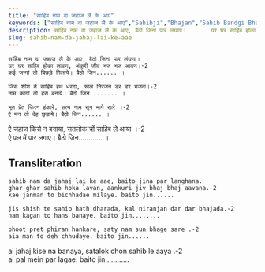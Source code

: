 ```yaml
---
title: "साहिब नाम दा जहाज लै के आए"
keywords: ["साहिब नाम दा जहाज लै के आए","Sahibji","Bhajan","Sahib Bandgi Bhajan","Sant Kabir Bhajan","bhajan lyrics","साहिब बंदगी भजन","भजन"]
description: साहिब नाम दा जहाज लै के आए, बैठो जिना पार लंघणा।       घर घर साहिब होका लावण, अंकुरी जीव भज भज आवण।-2       कई जन्मां तो बिछड़े मिलाये। बैठो जिन....
slug: sahib-nam-da-jahaj-lai-ke-aae
---
```


    
    साहिब नाम दा जहाज लै के आए, बैठो जिना पार लंघणा।  
    घर घर साहिब होका लावण, अंकुरी जीव भज भज आवण।-2  
    कई जन्मां तो बिछड़े मिलाये। बैठो जिन...... ।  
  
    जिस शीश ते साहिब हथ धरदा, काल निरंजन डर डर भजदा।-2  
    नाम कागां तो हंस बनाये। बैठो जिन........ ।  
  
    भूत प्रेत फिरन हंकारे, सत्य नाम सुन भागे सारे ।-2  
    ऐ मन तो देह छुडाये। बैठो जिन...... ।  
  
ऐ जहाज किसे न बनाया, सतलोक चों साहिब ले आया ।-2  
ऐ पल में पार लगाए। बैठो जिन............ ।  


## Transliteration
    
    sahib nam da jahaj lai ke aae, baito jina par langhana.  
    ghar ghar sahib hoka lavan, aankuri jiv bhaj bhaj aavana.-2  
    kae janman to bichhadae milaye. baito jin......  
  
    jis shish te sahib hath dharada, kal niranjan dar dar bhajada.-2  
    nam kagan to hans banaye. baito jin........  
  
    bhoot pret phiran hankare, saty nam sun bhage sare .-2  
    aia man to deh chhudaye. baito jin......  
  
ai jahaj kise na banaya, satalok chon sahib le aaya .-2  
ai pal mein par lagae. baito jin............  

  